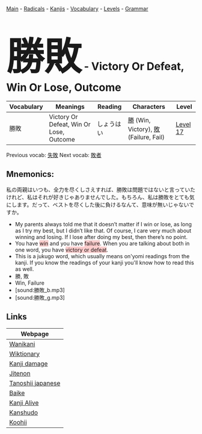 <style> bigfont {font-size: 100px}</style>
[Main](../README.md) -
[Radicals](../radicals.md) -
[Kanjis](../kanjis.md) -
[Vocabulary](../vocabulary.md) -
[Levels](../levels.md) -
[Grammar](../grammar.md)
# <bigfont> 勝敗</bigfont> - Victory Or Defeat, Win Or Lose, Outcome 

| Vocabulary | Meanings | Reading | Characters | Level |
| --- | --- | --- | --- | --- |
| 勝敗 | Victory Or Defeat, Win Or Lose, Outcome | しょうはい |  [勝](../kanjis/勝.md) (Win, Victory), [敗](../kanjis/敗.md) (Failure, Fail) | [Level 17](../levels/wk_level17.md) |

Previous vocab: [失敗](失敗.md) Next vocab: [敗者](敗者.md) 

## Mnemonics:
私の両親はいつも、全力を尽くしさえすれば、勝敗は問題ではないと言っていたけれど、私はそれが好きじゃありませんでした。もちろん、私は勝敗をとても気にします。だって、ベストを尽くした後に負けるなんて、意味が無いじゃないですか。
* My parents always told me that it doesn’t matter if I win or lose, as long as I try my best, but I didn’t like that. Of course, I care very much about winning and losing. If I lose after doing my best, then there’s no point.
* You have <span style="background-color:#ffcccb"> win</span> and you have <span style="background-color:#ffcccb"> failure</span>. When you are talking about both in one word, you have <span style="background-color:#ffcccb"> victory or defeat</span>.
* This is a jukugo word, which usually means on'yomi readings from the kanji. If you know the readings of your kanji you'll know how to read this as well.
* 勝, 敗
* Win, Failure
* [sound:勝敗_b.mp3]
* [sound:勝敗_g.mp3]


## Links 

| Webpage |
| --- |
| [Wanikani          ](https://www.wanikani.com/kanji/勝敗) |
| [Wiktionary        ](https://en.wiktionary.org/wiki/勝敗) |
| [Kanji damage      ](http://www.kanjidamage.com/kanji/search?utf8=✓&q=勝敗) |
| [Jitenon           ](https://jitenon.com/kanji/勝敗) |
| [Tanoshii japanese ](https://www.tanoshiijapanese.com/dictionary/kanji.cfm?k=勝敗) |
| [Baike             ](https://baike.baidu.com/item/勝敗) |
| [Kanji Alive       ](https://app.kanjialive.com/勝敗) |
| [Kanshudo          ](https://www.kanshudo.com/searchmn?q=勝敗) |
| [Koohii            ](https://kanji.koohii.com/study/kanji/勝敗) |
